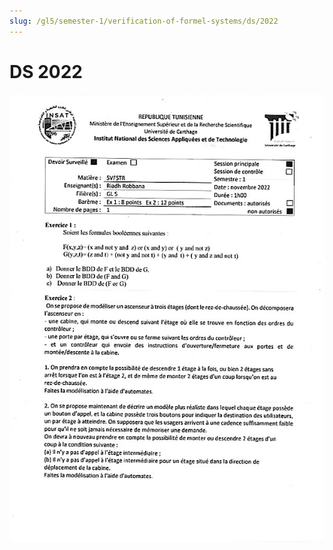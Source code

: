```yaml
---
slug: /gl5/semester-1/verification-of-formel-systems/ds/2022
---
```


# DS 2022

![1](assets/2022-1.jpg)
